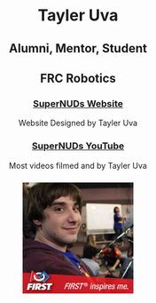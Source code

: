 <center>
<h1>Tayler Uva</h1>

<h2>Alumni, Mentor, Student</h2>

<h2><b>FRC Robotics</b> </h2>
<h3><a href="http://frcteam3255.com/tayleruva">SuperNUDs Website</a></h3>
Website Designed by Tayler Uva
<h3><a href="http://www.youtube.com/FRC3255">SuperNUDs YouTube</a></h3>
Most videos filmed and by Tayler Uva
<h3></h3>
<a href="http://frcteam3255.com/tayleruva">
<img src="profile.jpg" alt="Tayler Uva" style="width: 200px;"/>
</a>
</center>
